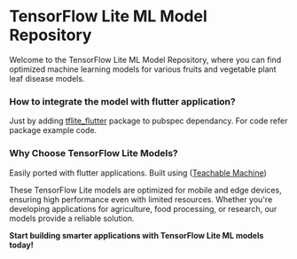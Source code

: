 # TensorFlow Lite ML Model Repository

Welcome to the TensorFlow Lite ML Model Repository, where you can find optimized machine learning models for various fruits and vegetable plant leaf disease models.

### How to integrate the model with flutter application?

Just by adding <a href="https://pub.dev/packages/tflite_flutter">tflite_flutter<a> package to pubspec dependancy. For code refer package example code.

### Why Choose TensorFlow Lite Models?

Easily ported with flutter applications. Built using (<a href = "https://teachablemachine.withgoogle.com/">Teachable Machine</a>)

These TensorFlow Lite models are optimized for mobile and edge devices, ensuring high performance even with limited resources. Whether you're developing applications for agriculture, food processing, or research, our models provide a reliable solution.

**Start building smarter applications with TensorFlow Lite ML models today!**
